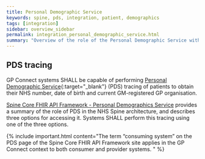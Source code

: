 ```yaml
---
title: Personal Demographic Service
keywords: spine, pds, integration, patient, demographics
tags: [integration]
sidebar: overview_sidebar
permalink: integration_personal_demographic_service.html
summary: "Overview of the role of the Personal Demographic Service within GP Connect."
---
```


## PDS tracing ##

GP Connect systems SHALL be capable of performing [Personal Demographic Service](https://digital.nhs.uk/Demographics){:target="_blank"} (PDS) tracing of patients to obtain their NHS number, date of birth and current GM-registered GP organisation.

[Spine Core FHIR API Framework - Personal Demographics Service](https://developer.nhs.uk/apis/spine-core-1-0/pds_overview.html) provides a summary of the role of PDS in the NHS Spine architecture, and describes three options for accessing it. Systems SHALL perform this tracing using one of the three options.

{% include important.html content="The term “consuming system” on the PDS page of the Spine Core  FHIR API Framework site applies in the GP Connect context to both consumer and provider systems. " %}
